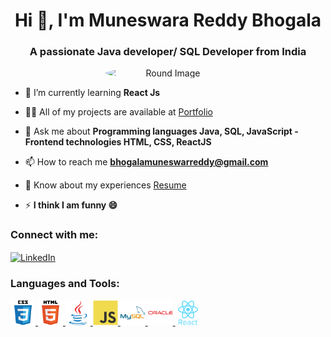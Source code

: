 <h1 align="center">Hi 👋, I'm Muneswara Reddy Bhogala</h1>
<h3 align="center">A passionate Java developer/ SQL Developer from India</h3>

<p align="center">
  <img src="https://drive.google.com/uc?id=19qrtLtIUn6VBseYDVwalhSB2RWW035uZ" 
     alt="Round Image" 
     width="200" 
     style="border-radius: 50%; display: block; margin: auto;">


</p>

- 🌱 I’m currently learning **React Js**

- 👨‍💻 All of my projects are available at [Portfolio](https://muneswar-123.github.io/Portfolio.github.io/)

- 💬 Ask me about **Programming languages Java, SQL, JavaScript - Frontend technologies HTML, CSS, ReactJS**

- 📫 How to reach me **bhogalamuneswarreddy@gmail.com**

- 📄 Know about my experiences [Resume](https://drive.google.com/file/d/1r1uxbSJmUg9172k9u8_fCVaqgdopS6xK/view?usp=drive_link)

- ⚡ **I think I am funny 😄**

<h3 align="left">Connect with me:</h3>
<p align="left">
  <a href="https://www.linkedin.com/in/bhogalamuneswarareddy/" target="blank">
    <img align="center" src="https://raw.githubusercontent.com/rahuldkjain/github-profile-readme-generator/master/src/images/icons/Social/linked-in-alt.svg" alt="LinkedIn" height="30" width="40" />
  </a>
</p>

<h3 align="left">Languages and Tools:</h3>
<p align="left">
  <a href="https://www.w3schools.com/css/" target="_blank" rel="noreferrer">
    <img src="https://raw.githubusercontent.com/devicons/devicon/master/icons/css3/css3-original-wordmark.svg" alt="CSS3" width="40" height="40"/>
  </a>
  <a href="https://www.w3.org/html/" target="_blank" rel="noreferrer">
    <img src="https://raw.githubusercontent.com/devicons/devicon/master/icons/html5/html5-original-wordmark.svg" alt="HTML5" width="40" height="40"/>
  </a>
  <a href="https://www.java.com" target="_blank" rel="noreferrer">
    <img src="https://raw.githubusercontent.com/devicons/devicon/master/icons/java/java-original.svg" alt="Java" width="40" height="40"/>
  </a>
  <a href="https://developer.mozilla.org/en-US/docs/Web/JavaScript" target="_blank" rel="noreferrer">
    <img src="https://raw.githubusercontent.com/devicons/devicon/master/icons/javascript/javascript-original.svg" alt="JavaScript" width="40" height="40"/>
  </a>
  <a href="https://www.mysql.com/" target="_blank" rel="noreferrer">
    <img src="https://raw.githubusercontent.com/devicons/devicon/master/icons/mysql/mysql-original-wordmark.svg" alt="MySQL" width="40" height="40"/>
  </a>
  <a href="https://www.oracle.com/" target="_blank" rel="noreferrer">
    <img src="https://raw.githubusercontent.com/devicons/devicon/master/icons/oracle/oracle-original.svg" alt="Oracle" width="40" height="40"/>
  </a>
  <a href="https://reactjs.org/" target="_blank" rel="noreferrer">
    <img src="https://raw.githubusercontent.com/devicons/devicon/master/icons/react/react-original-wordmark.svg" alt="React" width="40" height="40"/>
  </a>
</p>
